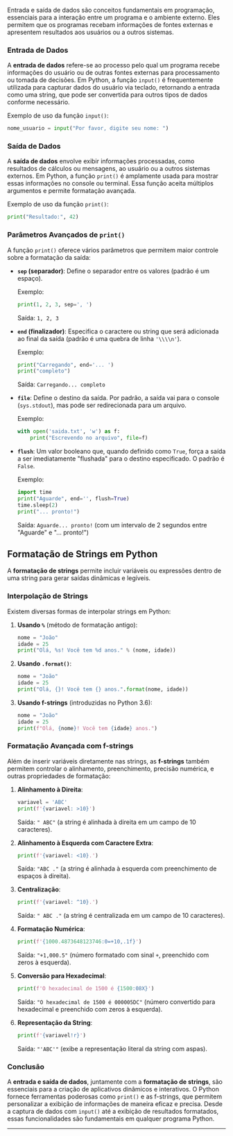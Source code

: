 Entrada e saída de dados são conceitos fundamentais em programação, essenciais para a interação entre um programa e o ambiente externo. Eles permitem que os programas recebam informações de fontes externas e apresentem resultados aos usuários ou a outros sistemas.

### Entrada de Dados

A **entrada de dados** refere-se ao processo pelo qual um programa recebe informações do usuário ou de outras fontes externas para processamento ou tomada de decisões. Em Python, a função `input()` é frequentemente utilizada para capturar dados do usuário via teclado, retornando a entrada como uma string, que pode ser convertida para outros tipos de dados conforme necessário.

Exemplo de uso da função `input()`:

```python
nome_usuario = input("Por favor, digite seu nome: ")

```

### Saída de Dados

A **saída de dados** envolve exibir informações processadas, como resultados de cálculos ou mensagens, ao usuário ou a outros sistemas externos. Em Python, a função `print()` é amplamente usada para mostrar essas informações no console ou terminal. Essa função aceita múltiplos argumentos e permite formatação avançada.

Exemplo de uso da função `print()`:

```python
print("Resultado:", 42)

```

### Parâmetros Avançados de `print()`

A função `print()` oferece vários parâmetros que permitem maior controle sobre a formatação da saída:

- **`sep` (separador)**: Define o separador entre os valores (padrão é um espaço).
    
    Exemplo:
    
    ```python
    print(1, 2, 3, sep=', ')
    
    ```
    
    Saída: `1, 2, 3`
    
- **`end` (finalizador)**: Especifica o caractere ou string que será adicionada ao final da saída (padrão é uma quebra de linha `'\\\\n'`).
    
    Exemplo:
    
    ```python
    print("Carregando", end='... ')
    print("completo")
    
    ```
    
    Saída: `Carregando... completo`
    
- **`file`**: Define o destino da saída. Por padrão, a saída vai para o console (`sys.stdout`), mas pode ser redirecionada para um arquivo.
    
    Exemplo:
    
    ```python
    with open('saida.txt', 'w') as f:
        print("Escrevendo no arquivo", file=f)
    
    ```
    
- **`flush`**: Um valor booleano que, quando definido como `True`, força a saída a ser imediatamente "flushada" para o destino especificado. O padrão é `False`.
    
    Exemplo:
    
    ```python
    import time
    print("Aguarde", end='', flush=True)
    time.sleep(2)
    print("... pronto!")
    
    ```
    
    Saída: `Aguarde... pronto!` (com um intervalo de 2 segundos entre "Aguarde" e "... pronto!")
    

## Formatação de Strings em Python

A **formatação de strings** permite incluir variáveis ou expressões dentro de uma string para gerar saídas dinâmicas e legíveis.

### Interpolação de Strings

Existem diversas formas de interpolar strings em Python:

1. **Usando `%`** (método de formatação antigo):
    
    ```python
    nome = "João"
    idade = 25
    print("Olá, %s! Você tem %d anos." % (nome, idade))
    
    ```
    
2. **Usando `.format()`**:
    
    ```python
    nome = "João"
    idade = 25
    print("Olá, {}! Você tem {} anos.".format(nome, idade))
    
    ```
    
3. **Usando f-strings** (introduzidas no Python 3.6):
    
    ```python
    nome = "João"
    idade = 25
    print(f"Olá, {nome}! Você tem {idade} anos.")
    
    ```
    

### Formatação Avançada com f-strings

Além de inserir variáveis diretamente nas strings, as **f-strings** também permitem controlar o alinhamento, preenchimento, precisão numérica, e outras propriedades de formatação:

1. **Alinhamento à Direita**:
    
    ```python
    variavel = 'ABC'
    print(f'{variavel: >10}')
    
    ```
    
    Saída: `" ABC"` (a string é alinhada à direita em um campo de 10 caracteres).
    
2. **Alinhamento à Esquerda com Caractere Extra**:
    
    ```python
    print(f'{variavel: <10}.')
    
    ```
    
    Saída: `"ABC ."` (a string é alinhada à esquerda com preenchimento de espaços à direita).
    
3. **Centralização**:
    
    ```python
    print(f'{variavel: ^10}.')
    
    ```
    
    Saída: `" ABC ."` (a string é centralizada em um campo de 10 caracteres).
    
4. **Formatação Numérica**:
    
    ```python
    print(f'{1000.4873648123746:0=+10,.1f}')
    
    ```
    
    Saída: `"+1,000.5"` (número formatado com sinal `+`, preenchido com zeros à esquerda).
    
5. **Conversão para Hexadecimal**:
    
    ```python
    print(f'O hexadecimal de 1500 é {1500:08X}')
    
    ```
    
    Saída: `"O hexadecimal de 1500 é 000005DC"` (número convertido para hexadecimal e preenchido com zeros à esquerda).
    
6. **Representação da String**:
    
    ```python
    print(f'{variavel!r}')
    
    ```
    
    Saída: `"'ABC'"` (exibe a representação literal da string com aspas).
    

### Conclusão

A **entrada e saída de dados**, juntamente com a **formatação de strings**, são essenciais para a criação de aplicativos dinâmicos e interativos. O Python fornece ferramentas poderosas como `print()` e as f-strings, que permitem personalizar a exibição de informações de maneira eficaz e precisa. Desde a captura de dados com `input()` até a exibição de resultados formatados, essas funcionalidades são fundamentais em qualquer programa Python.

---
